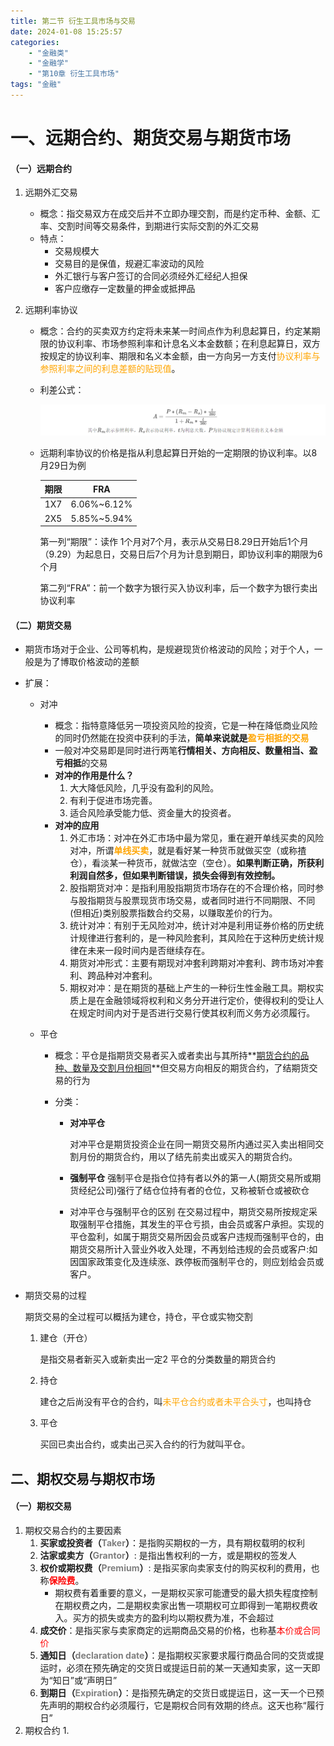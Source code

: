 ```yaml
---
title: 第二节 衍生工具市场与交易
date: 2024-01-08 15:25:57
categories: 
	- "金融类"
	- "金融学"
	- "第10章 衍生工具市场"
tags: "金融"
---
```


# 一、远期合约、期货交易与期货市场

#### （一）远期合约

1. 远期外汇交易
   - 概念：指交易双方在成交后并不立即办理交割，而是约定币种、金额、汇率、交割时间等交易条件，到期进行实际交割的外汇交易
   - 特点：
     - 交易规模大
     - 交易目的是保值，规避汇率波动的风险
     - 外汇银行与客户签订的合同必须经外汇经纪人担保
     - 客户应缴存一定数量的押金或抵押品
   
2. 远期利率协议
   - 概念：合约的买卖双方约定将未来某一时间点作为利息起算日，约定某期限的协议利率、市场参照利率和计息名义本金数额；在利息起算日，双方按规定的协议利率、期限和名义本金额，由一方向另一方支付<font color='orange'>协议利率与参照利率之间的利息差额的贴现值</font>。
   
   - 利差公式：
     
     ![image-20240111142517193](.\第二节-衍生工具市场与交易\image-20240111142517193.png)
     
   - 远期利率协议的价格是指从利息起算日开始的一定期限的协议利率。以8月29日为例
   
     | 期限 |     FRA     |
     | :--: | :---------: |
     | 1X7  | 6.06%~6.12% |
     | 2X5  | 5.85%~5.94% |
      
      第一列“期限”：读作 1个月对7个月，表示从交易日8.29日开始后1个月（9.29）为起息日，交易日后7个月为计息到期日，即协议利率的期限为6个月
      
      第二列“FRA”：前一个数字为银行买入协议利率，后一个数字为银行卖出协议利率

#### （二）期货交易

- 期货市场对于企业、公司等机构，是规避现货价格波动的风险；对于个人，一般是为了博取价格波动的差额

- 扩展：

  - 对冲

    - 概念：指特意降低另一项投资风险的投资，它是一种在降低商业风险的同时仍然能在投资中获利的手法，**简单来说就是<font color="orange">盈亏相抵的交易</font>**
    - 一般对冲交易即是同时进行两笔**行情相关、方向相反、数量相当、盈亏相抵**的交易
    - **对冲的作用是什么？**
      1. 大大降低风险，几乎没有盈利的风险。
      2. 有利于促进市场完善。
      3. 适合风险承受能力低、资金量大的投资者。
    - **对冲的应用**
      1. 外汇市场：对冲在外汇市场中最为常见，重在避开单线买卖的风险对冲，所谓<font color="orange">**单线买卖**</font>，就是看好某一种货币就做买空（或称揸仓），看淡某一种货币，就做沽空（空仓）。**如果判断正确，所获利利润自然多，但如果判断错误，损失会得到有效控制。**
      2. 股指期货对冲：是指利用股指期货市场存在的不合理价格，同时参与股指期货与股票现货市场交易，或者同时进行不同期限、不同(但相近)类别股票指数合约交易，以赚取差价的行为。
      3. 统计对冲：有别于无风险对冲，统计对冲是利用证券价格的历史统计规律进行套利的，是一种风险套利，其风险在于这种历史统计规律在未来一段时间内是否继续存在。
      4. 期货对冲形式：主要有期现对冲套利跨期对冲套利、跨市场对冲套利、跨品种对冲套利。
      5. 期权对冲：是在期货的基础上产生的一种衍生性金融工具。期权实质上是在金融领域将权利和义务分开进行定价，使得权利的受让人在规定时间内对于是否进行交易行使其权利而义务方必须履行。

  - 平仓

    - 概念：平仓是指期货交易者买入或者卖出与其所持**<u>期货合约的品种、数量及交割月份相同</u>**但交易方向相反的期货合约，了结期货交易的行为

    - 分类：

      - **对冲平仓**

        对冲平仓是期货投资企业在同一期货交易所内通过买入卖出相同交割月份的期货合约，用以了结先前卖出或买入的期货合约。

      - **强制平仓**
        强制平仓是指仓位持有者以外的第一人(期货交易所或期货经纪公司)强行了结仓位持有者的仓位，又称被斩仓或被砍仓

      - 对冲平仓与强制平仓的区别
        在交易过程中，期货交易所按规定采取强制平仓措施，其发生的平仓亏损，由会员或客户承担。实现的平仓盈利，如属于期货交易所因会员或客户违规而强制平仓的，由期货交易所计入营业外收入处理，不再划给违规的会员或客户:如因国家政策变化及连续涨、跌停板而强制平仓的，则应划给会员或客户。
  
- 期货交易的过程

  期货交易的全过程可以概括为建仓，持仓，平仓或实物交割

  1. 建仓（开仓）

     是指交易者新买入或新卖出一定2 平仓的分类数量的期货合约

  2. 持仓

     建仓之后尚没有平仓的合约，叫<font color='orange'>未平仓合约或者未平合头寸</font>，也叫持仓

  3. 平仓

     买回已卖出合约，或卖出己买入合约的行为就叫平仓。

## 二、期权交易与期权市场

#### （一）期权交易

1. 期权交易合约的主要因素
   1. **买家或投资者（<font color='grey'>Taker</font>）**：是指购买期权的一方，具有期权载明的权利
   2. **沽家或卖方（<font color='grey'>Grantor</font>）**: 是指出售权利的一方，或是期权的签发人
   3. **权价或期权费（<font color='grey'>Premium</font>）**: 是指买家向卖家支付的购买权利的费用，也称<font color='red'>**保险费**</font>。
      - 期权费有着重要的意义，一是期权买家可能遭受的最大损失程度控制在期权费之内，二是期权卖家出售一项期权可立即得到一笔期权费收入。买方的损失或卖方的盈利均以期权费为准，不会超过
   4. **成交价**：是指买家与卖家商定的远期商品交易的价格，也称基<font color='red'>本价或合同价</font>
   5. **通知日（<font color='grey'>declaration date</font>）**：是指期权买家要求履行商品合同的交货或提运时，必须在预先确定的交货日或提运日前的某一天通知卖家，这一天即为“知日”或“声明日”
   6. **到期日（<font color='grey'>Expiration</font>）**：是指预先确定的交货日或提运日，这一天一个已预先声明的期权合约必须履行，它是期权合同有效期的终点。这天也称“履行日”
2. 期权合约
   1. 
